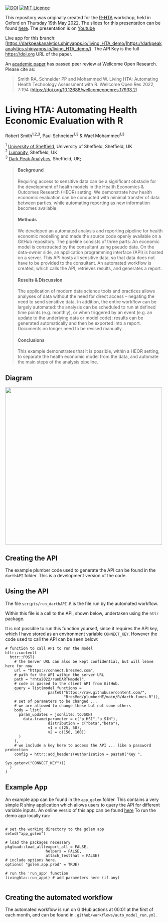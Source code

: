 [![DOI](https://zenodo.org/badge/481174680.svg)](https://zenodo.org/badge/latestdoi/481174680)
[![MIT Licence](https://badges.frapsoft.com/os/mit/mit.png?v=103)](https://opensource.org/licenses/mit-license.php)

This repository was originally created for the [R-HTA](https://r-hta.org/) workshop, held in Oxford on Thursday 19th May 2022. The slides for this presentation can be found [here](https://github.com/RobertASmithBresMed/plumberHE/blob/main/publication/Living%20HTA%20May22.pdf). The presentation is on [Youtube](https://www.youtube.com/watch?v=hqQV9jdCRyg)

Live app for this branch: [https://darkpeakanalytics.shinyapps.io/living_HTA_demo/]https://darkpeakanalytics.shinyapps.io/living_HTA_demo/). The API Key is the full https://doi.org URL of the paper.

An [academic paper](https://wellcomeopenresearch.org/articles/7-194) has passed peer review at Wellcome Open Research. Please cite as:

>Smith RA, Schneider PP and Mohammed W. Living HTA: Automating Health Technology Assessment with R. Wellcome Open Res 2022, 7:194 (https://doi.org/10.12688/wellcomeopenres.17933.2)

# **Living HTA: Automating Health Economic Evaluation with R**

Robert Smith<sup>1,2,3</sup>, Paul Schneider<sup>1,3</sup> & Wael Mohammed<sup>1,3</sup>

<sup>1</sup> [University of Sheffield](https://www.sheffield.ac.uk/scharr), University of Sheffield, Sheffield, UK   
<sup>2</sup> [Lumanity](https://lumanity.com/), Sheffield, UK    
<sup>3</sup> [Dark Peak Analytics](https://darkpeakanalytics.com/), Sheffield, UK;

>#### **Background**
>
>Requiring access to sensitive data can be a significant obstacle for the development of health models in the Health Economics & Outcomes Research (HEOR) setting. We demonstrate how health economic evaluation can be conducted with minimal transfer of data between parties, while automating reporting as new information becomes available.
>
>#### **Methods**
>
>We developed an automated analysis and reporting pipeline for health economic modelling and made the source code openly available on a GitHub repository. The pipeline consists of three parts: An economic model is constructed by the consultant using pseudo data. On the data-owner side, an application programming interface (API) is hosted on a server. This API hosts all sensitive data, so that data does not have to be provided to the consultant. An automated workflow is created, which calls the API, retrieves results, and generates a report.
>
>#### **Results & Discussion**
>
>The application of modern data science tools and practices allows analyses of data without the need for direct access – negating the need to send sensitive data. In addition, the entire workflow can be largely automated: the analysis can be scheduled to run at defined time points (e.g. monthly), or when triggered by an event (e.g. an update to the underlying data or model code); results can be generated automatically and then be exported into a report. Documents no longer need to be revised manually.
>
>#### **Conclusions**
>
>This example demonstrates that it is possible, within a HEOR setting, to separate the health economic model from the data, and automate the main steps of the analysis pipeline.


## Diagram
<img src='app_files/www/process_diagram2.jpg' height="500" align="center"/>


## Creating the API

The example plumber code used to generate the API can be found in the `darthAPI` folder. This is a development version of the code.

## Using the API

The file `scripts/run_darthAPI.R` is the file run by the automated workflow.

Within this file is a call to the API, shown below, undertaken using the `httr` package.

It is not possible to run this function yourself, since it requires the API key, which I have stored as an environment variable `CONNECT_KEY`. However the code used to call the API can be seen below:

```
# function to call API to run the model
httr::content(
  httr::POST(
    # the Server URL can also be kept confidential, but will leave here for now 
    url = "https://connect.bresmed.com",
    # path for the API within the server URL
    path = "rhta2022/runDARTHmodel",
    # code is passed to the client API from GitHub.
    query = list(model_functions = 
                   paste0("https://raw.githubusercontent.com/",
                          "BresMed/plumberHE/main/R/darth_funcs.R")),
    # set of parameters to be changed ... 
    # we are allowed to change these but not some others
    body = list(
      param_updates = jsonlite::toJSON(
        data.frame(parameter = c("p_HS1","p_S1H"),
                   distribution = c("beta","beta"),
                   v1 = c(25, 50),
                   v2 = c(150, 100))
      )
    ),
    # we include a key here to access the API ... like a password protection
    config = httr::add_headers(Authorization = paste0("Key ", 
                                                      Sys.getenv("CONNECT_KEY")))
  )
)

```

## Example App

An example app can be found in the `app_golem` folder. This contains a very simple R shiny application which allows users to query the API for different variable inputs. An online versio of this app can be found [here](https://rasmithbresmed.shinyapps.io/app_golem/) To run the demo app locally run:

```

# set the working directory to the golem app
setwd("app_golem")

# load the packages necessary
pkgload::load_all(export_all = FALSE,
                  helpers = FALSE,
                  attach_testthat = FALSE)
# include options here.
options( "golem.app.prod" = TRUE)

# run the 'run_app' function
livinghta::run_app() # add parameters here (if any)


```


## Creating the automated workflow

The automated workflow is run on GitHub actions at 00:01 at the first of each month, and can be found in `.github/workflows/auto_model_run.yml`.

